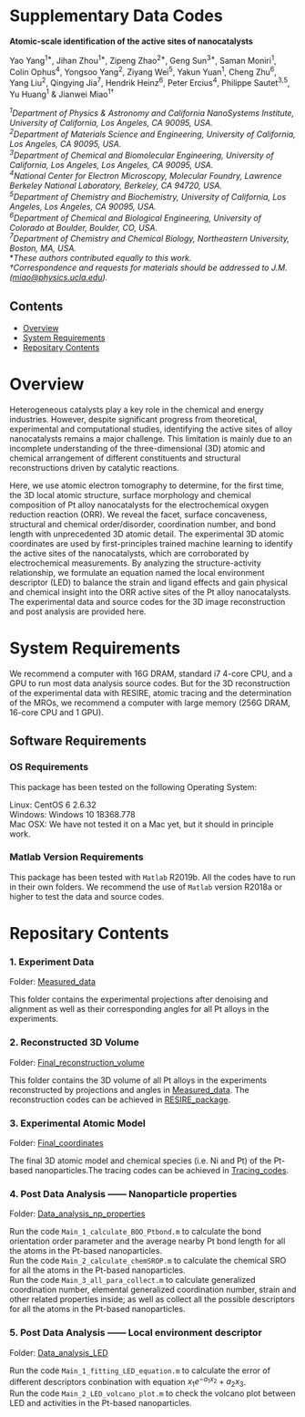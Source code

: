 # Supplementary Data Codes 

**Atomic-scale identification of the active sites of nanocatalysts**

Yao Yang<sup>1*</sup>, Jihan Zhou<sup>1*</sup>, Zipeng Zhao<sup>2*</sup>, Geng Sun<sup>3*</sup>, Saman Moniri<sup>1</sup>, Colin Ophus<sup>4</sup>, Yongsoo Yang<sup>2</sup>, Ziyang Wei<sup>5</sup>, Yakun Yuan<sup>1</sup>, Cheng Zhu<sup>6</sup>, Yang Liu<sup>2</sup>, Qingying Jia<sup>7</sup>, Hendrik Heinz<sup>6</sup>, Peter Ercius<sup>4</sup>, Philippe Sautet<sup>3,5</sup>, Yu Huang<sup>1</sup> & Jianwei Miao<sup>1†</sup>    

*<sup>1</sup>Department of Physics & Astronomy and California NanoSystems Institute, University of California, Los Angeles, CA 90095, USA.*    
*<sup>2</sup>Department of Materials Science and Engineering, University of California, Los Angeles, CA 90095, USA.*     
*<sup>3</sup>Department of Chemical and Biomolecular Engineering, University of California, Los Angeles, Los Angeles, CA 90095, USA.*     
*<sup>4</sup>National Center for Electron Microscopy, Molecular Foundry, Lawrence Berkeley National Laboratory, Berkeley, CA 94720, USA.*   
*<sup>5</sup>Department of Chemistry and Biochemistry, University of California, Los Angeles, Los Angeles, CA 90095, USA.*     
*<sup>6</sup>Department of Chemical and Biological Engineering, University of Colorado at Boulder, Boulder, CO, USA.*      
*<sup>7</sup>Department of Chemistry and Chemical Biology, Northeastern University, Boston, MA, USA.*     
**These authors contributed equally to this work.*     
*†Correspondence and requests for materials should be addressed to J.M. (miao@physics.ucla.edu).*  

## Contents

- [Overview](#overview)
- [System Requirements](#system-requirements)
- [Repositary Contents](#repositary-contents)

# Overview

Heterogeneous catalysts play a key role in the chemical and energy industries. However, despite significant progress from theoretical, experimental and computational studies, identifying the active sites of alloy nanocatalysts remains a major challenge. This limitation is mainly due to an incomplete understanding of the three-dimensional (3D) atomic and chemical arrangement of different constituents and structural reconstructions driven by catalytic reactions. 

Here, we use atomic electron tomography to determine, for the first time, the 3D local atomic structure, surface morphology and chemical composition of Pt alloy nanocatalysts for the electrochemical oxygen reduction reaction (ORR). We reveal the facet, surface concaveness, structural and chemical order/disorder, coordination number, and bond length with unprecedented 3D atomic detail. The experimental 3D atomic coordinates are used by first-principles trained machine learning to identify the active sites of the nanocatalysts, which are corroborated by electrochemical measurements. By analyzing the structure-activity relationship, we formulate an equation named the local environment descriptor (LED) to balance the strain and ligand effects and gain physical and chemical insight into the ORR active sites of the Pt alloy nanocatalysts. The experimental data and source codes for the 3D image reconstruction and post analysis are provided here.

# System Requirements

We recommend a computer with 16G DRAM, standard i7 4-core CPU, and a GPU to run most data analysis source codes. But for the 3D reconstruction of the experimental data with RESIRE, atomic tracing and the determination of the MROs, we recommend a computer with large memory (256G DRAM, 16-core CPU and 1 GPU).

## Software Requirements

### OS Requirements

This package has been tested on the following Operating System:

Linux: CentOS 6 2.6.32    
Windows: Windows 10 18368.778    
Mac OSX: We have not tested it on a Mac yet, but it should in principle work.     

### Matlab Version Requirements

This package has been tested with `Matlab` R2019b. All the codes have to run in their own folders. We recommend the use of `Matlab` version R2018a or higher to test the data and source codes.

# Repositary Contents

### 1. Experiment Data

Folder: [Measured_data](./1_Measured_data)

This folder contains the experimental projections after denoising and alignment as well as their corresponding angles for all Pt alloys in the experiments.

### 2. Reconstructed 3D Volume

Folder: [Final_reconstruction_volume](./2_Final_reconstruction_volume)

This folder contains the 3D volume of all Pt alloys in the experiments reconstructed by projections and angles in [Measured_data](./1_Measured_data). The reconstruction codes can be achieved in [RESIRE_package](https://github.com/AET-MetallicGlass/Supplementary-Data-Codes/tree/master/2_RESIRE_package).

### 3. Experimental Atomic Model

Folder: [Final_coordinates](./3_Final_coordinates)

The final 3D atomic model and chemical species (i.e. Ni and Pt) of the Pt-based nanoparticles.The tracing codes can be achieved in [Tracing_codes](https://github.com/AET-MetallicGlass/Supplementary-Data-Codes/tree/master/4_Tracing_and_classification).

### 4. Post Data Analysis —— Nanoparticle properties

Folder: [Data_analysis_np_properties](./4_Data_analysis_np_properties)

Run the code `Main_1_calculate_BOO_Ptbond.m` to calculate the bond orientation order parameter and the average nearby Pt bond length for all the atoms in the Pt-based nanoparticles.    
Run the code `Main_2_calculate_chemSROP.m` to calculate the chemical SRO for all the atoms in the Pt-based nanoparticles.   
Run the code `Main_3_all_para_collect.m` to calculate generalized coordination number, elemental generalized coordination number, strain and other related properties inside;  as well as collect all the possible descriptors for all the atoms in the Pt-based nanoparticles.

### 5. Post Data Analysis —— Local environment descriptor

Folder: [Data_analysis_LED](./5_Data_analysis_LED)

Run the code `Main_1_fitting_LED_equation.m` to calculate the error of different descriptors conbination with equation $x_{1}e^{- a_{1} x_{2}} + a_{2} x_{3}$.    
Run the code `Main_2_LED_volcano_plot.m` to check the volcano plot between LED and activities in the Pt-based nanoparticles.


